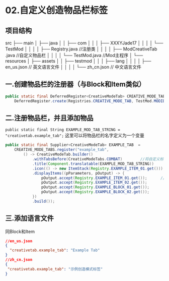 # 02.自定义创造物品栏标签
## 项目结构
src
├── main
│ ├── java
│ │ ├── com
│ │ │ ├── XXXYJade17
│ │ │ │ └── TestMod
│ │ │ │ ├── Registry.java //注册类
│ │ │ │ ├── ModCreativeTab .java //自定义物品栏
│ │ │ │ └── TestMod.java //Mod主程序
│ └── resources
│ ├── assets
│ │ ├── testmod
│ │ │ ├── lang
│ │ │ │ ├── en_us.json // 英文语言文件
│ │ │ │ └── zh_cn.json // 中文语言文件

## 一.创建物品栏的注册器（与Block和Item类似）
```java
public static final DeferredRegister<CreativeModeTab> CREATIVE_MODE_TABS = 
    DeferredRegister.create(Registries.CREATIVE_MODE_TAB, TestMod.MODID);
```
## 二.注册物品栏，并且添加物品
`public static final String EXAMPLE_MOD_TAB_STRING = "creativetab.example_tab";`
这里可以将物品栏的名字定义为一个变量
```java
public static final Supplier<CreativeModeTab> EXAMPLE_TAB  = 
    CREATIVE_MODE_TABS.register("example_tab",
        () -> CreativeModeTab.builder()
            .withTabsBefore(CreativeModeTabs.COMBAT)        //将自定义标签页插入原版"战斗"标签页之前
            .title(Component.translatable(EXAMPLE_MOD_TAB_STRING))        //设置标签名
            .icon(() -> new ItemStack(Registry.EXAMPLE_ITEM_01.get()))     //设置物品栏图标
            .displayItems((pParameters, pOutput) -> {
                pOutput.accept(Registry.EXAMPLE_ITEM_01.get());      //添加物品到物品栏
                pOutput.accept(Registry.EXAMPLE_ITEM_02.get());
                pOutput.accept(Registry.EXAMPLE_BLOCK_01.get());
                pOutput.accept(Registry.EXAMPLE_BLOCK_02.get());
            })
            .build());
```
## 三.添加语言文件
同Block和Item
```json
//en_us.json
{
  "creativetab.example_tab": "Example Tab"
}
//zh_cn.json
{ 
 "creativetab.example_tab": "示例创造模式标签"
}
```

